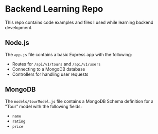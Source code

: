 # Backend Learning Repo

This repo contains code examples and files I used while learning backend development. 

## Node.js

The `app.js` file contains a basic Express app with the following:

- Routes for `/api/v1/tours` and `/api/v1/users` 
- Connecting to a MongoDB database 
- Controllers for handling user requests

## MongoDB

The `models/tourModel.js` file contains a MongoDB Schema definition for a "Tour" model with the following fields:

- `name` 
- `rating`
- `price`

